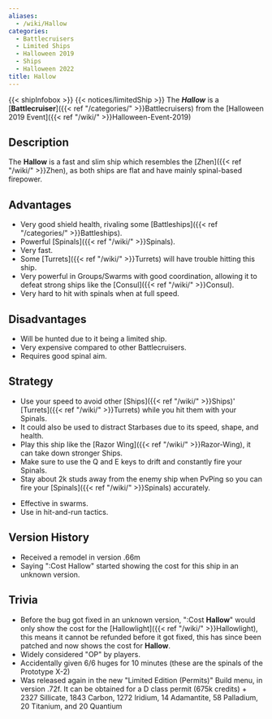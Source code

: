 ```yaml
---
aliases:
  - /wiki/Hallow
categories:
  - Battlecruisers
  - Limited Ships
  - Halloween 2019
  - Ships
  - Halloween 2022
title: Hallow
---
```


{{< shipInfobox >}} {{< notices/limitedShip >}} The **_Hallow_** is a [**Battlecruiser**]({{< ref "/categories/" >}}Battlecruisers) from the [Halloween 2019 Event]({{< ref "/wiki/" >}}Halloween-Event-2019)

## Description

The **Hallow** is a fast and slim ship which resembles the [Zhen]({{< ref "/wiki/" >}}Zhen), as both ships are flat and have mainly spinal-based firepower.

## Advantages

- Very good shield health, rivaling some [Battleships]({{< ref "/categories/" >}}Battleships).
- Powerful [Spinals]({{< ref "/wiki/" >}}Spinals).
- Very fast.
- Some [Turrets]({{< ref "/wiki/" >}}Turrets) will have trouble hitting this ship.
- Very powerful in Groups/Swarms with good coordination, allowing it to defeat strong ships like the [Consul]({{< ref "/wiki/" >}}Consul).
- Very hard to hit with spinals when at full speed.

## Disadvantages

- Will be hunted due to it being a limited ship.
- Very expensive compared to other Battlecruisers.
- Requires good spinal aim.

## Strategy

- Use your speed to avoid other [Ships]({{< ref "/wiki/" >}}Ships)' [Turrets]({{< ref "/wiki/" >}}Turrets) while you hit them with your Spinals.
- It could also be used to distract Starbases due to its speed, shape, and health.
- Play this ship like the [Razor Wing]({{< ref "/wiki/" >}}Razor-Wing), it can take down stronger Ships.
- Make sure to use the Q and E keys to drift and constantly fire your Spinals.
- Stay about 2k studs away from the enemy ship when PvPing so you can fire your [Spinals]({{< ref "/wiki/" >}}Spinals) accurately.

<!-- -->

- Effective in swarms.
- Use in hit-and-run tactics.

## Version History

- Received a remodel in version .66m
- Saying ":Cost Hallow" started showing the cost for this ship in an unknown version.

## Trivia

- Before the bug got fixed in an unknown version, ":Cost **Hallow**" would only show the cost for the [Hallowlight]({{< ref "/wiki/" >}}Hallowlight), this means it cannot be refunded before it got fixed, this has since been patched and now shows the cost for **Hallow**.
- Widely considered "OP" by players.
- Accidentally given 6/6 huges for 10 minutes (these are the spinals of the Prototype X-2)
- Was released again in the new "Limited Edition (Permits)" Build menu, in version .72f. It can be obtained for a D class permit (675k credits) + 2327 Sillicate, 1843 Carbon, 1272 Iridium, 14 Adamantite, 58 Palladium, 20 Titanium, and 20 Quantium
